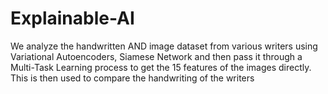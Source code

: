 # Explainable-AI
We analyze the handwritten AND image dataset from various writers using Variational Autoencoders, Siamese Network and then pass it through a Multi-Task Learning process to get the 15 features of the images directly. This is then used to compare the handwriting of the writers
